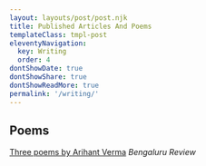 ```yaml
---
layout: layouts/post/post.njk
title: Published Articles And Poems
templateClass: tmpl-post
eleventyNavigation:
  key: Writing
  order: 4
dontShowDate: true
dontShowShare: true
dontShowReadMore: true
permalink: '/writing/'
---
```


<h2 class="font-family-override-impact font-family-helvetica font-size-xxlarge">Poems</h2>

[Three poems by Arihant Verma](https://bengalurureview.com/arihant-verma-poems)
<em>Bengaluru Review</em>
